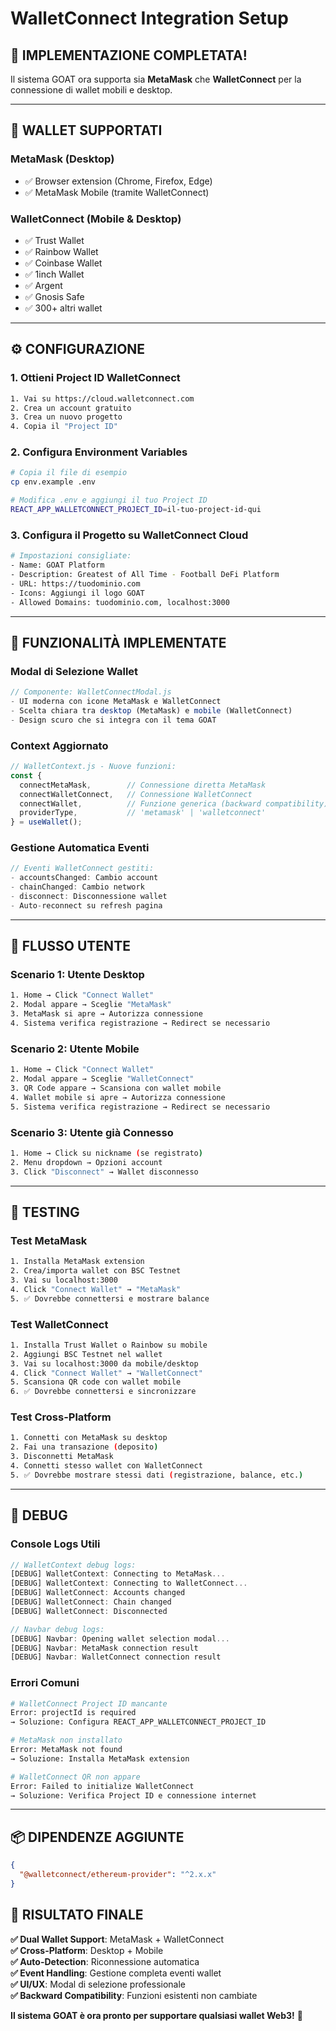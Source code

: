 # WalletConnect Integration Setup

## 🚀 **IMPLEMENTAZIONE COMPLETATA!**

Il sistema GOAT ora supporta sia **MetaMask** che **WalletConnect** per la connessione di wallet mobili e desktop.

---

## **📱 WALLET SUPPORTATI**

### **MetaMask (Desktop)**
- ✅ Browser extension (Chrome, Firefox, Edge)
- ✅ MetaMask Mobile (tramite WalletConnect)

### **WalletConnect (Mobile & Desktop)**
- ✅ Trust Wallet
- ✅ Rainbow Wallet  
- ✅ Coinbase Wallet
- ✅ 1inch Wallet
- ✅ Argent
- ✅ Gnosis Safe
- ✅ 300+ altri wallet

---

## **⚙️ CONFIGURAZIONE**

### **1. Ottieni Project ID WalletConnect**
```bash
1. Vai su https://cloud.walletconnect.com
2. Crea un account gratuito
3. Crea un nuovo progetto
4. Copia il "Project ID"
```

### **2. Configura Environment Variables**
```bash
# Copia il file di esempio
cp env.example .env

# Modifica .env e aggiungi il tuo Project ID
REACT_APP_WALLETCONNECT_PROJECT_ID=il-tuo-project-id-qui
```

### **3. Configura il Progetto su WalletConnect Cloud**
```bash
# Impostazioni consigliate:
- Name: GOAT Platform
- Description: Greatest of All Time - Football DeFi Platform
- URL: https://tuodominio.com
- Icons: Aggiungi il logo GOAT
- Allowed Domains: tuodominio.com, localhost:3000
```

---

## **🎯 FUNZIONALITÀ IMPLEMENTATE**

### **Modal di Selezione Wallet**
```javascript
// Componente: WalletConnectModal.js
- UI moderna con icone MetaMask e WalletConnect
- Scelta chiara tra desktop (MetaMask) e mobile (WalletConnect)
- Design scuro che si integra con il tema GOAT
```

### **Context Aggiornato**
```javascript
// WalletContext.js - Nuove funzioni:
const {
  connectMetaMask,        // Connessione diretta MetaMask
  connectWalletConnect,   // Connessione WalletConnect
  connectWallet,          // Funzione generica (backward compatibility)
  providerType,           // 'metamask' | 'walletconnect'
} = useWallet();
```

### **Gestione Automatica Eventi**
```javascript
// Eventi WalletConnect gestiti:
- accountsChanged: Cambio account
- chainChanged: Cambio network 
- disconnect: Disconnessione wallet
- Auto-reconnect su refresh pagina
```

---

## **🔄 FLUSSO UTENTE**

### **Scenario 1: Utente Desktop**
```bash
1. Home → Click "Connect Wallet"
2. Modal appare → Sceglie "MetaMask"
3. MetaMask si apre → Autorizza connessione
4. Sistema verifica registrazione → Redirect se necessario
```

### **Scenario 2: Utente Mobile**
```bash
1. Home → Click "Connect Wallet"  
2. Modal appare → Sceglie "WalletConnect"
3. QR Code appare → Scansiona con wallet mobile
4. Wallet mobile si apre → Autorizza connessione
5. Sistema verifica registrazione → Redirect se necessario
```

### **Scenario 3: Utente già Connesso**
```bash
1. Home → Click su nickname (se registrato)
2. Menu dropdown → Opzioni account
3. Click "Disconnect" → Wallet disconnesso
```

---

## **🧪 TESTING**

### **Test MetaMask**
```bash
1. Installa MetaMask extension
2. Crea/importa wallet con BSC Testnet
3. Vai su localhost:3000
4. Click "Connect Wallet" → "MetaMask"
5. ✅ Dovrebbe connettersi e mostrare balance
```

### **Test WalletConnect**
```bash
1. Installa Trust Wallet o Rainbow su mobile
2. Aggiungi BSC Testnet nel wallet
3. Vai su localhost:3000 da mobile/desktop
4. Click "Connect Wallet" → "WalletConnect"
5. Scansiona QR code con wallet mobile
6. ✅ Dovrebbe connettersi e sincronizzare
```

### **Test Cross-Platform**
```bash
1. Connetti con MetaMask su desktop
2. Fai una transazione (deposito)
3. Disconnetti MetaMask
4. Connetti stesso wallet con WalletConnect
5. ✅ Dovrebbe mostrare stessi dati (registrazione, balance, etc.)
```

---

## **🔧 DEBUG**

### **Console Logs Utili**
```javascript
// WalletContext debug logs:
[DEBUG] WalletContext: Connecting to MetaMask...
[DEBUG] WalletContext: Connecting to WalletConnect...
[DEBUG] WalletConnect: Accounts changed
[DEBUG] WalletConnect: Chain changed
[DEBUG] WalletConnect: Disconnected

// Navbar debug logs:
[DEBUG] Navbar: Opening wallet selection modal...
[DEBUG] Navbar: MetaMask connection result
[DEBUG] Navbar: WalletConnect connection result
```

### **Errori Comuni**
```bash
# WalletConnect Project ID mancante
Error: projectId is required
→ Soluzione: Configura REACT_APP_WALLETCONNECT_PROJECT_ID

# MetaMask non installato
Error: MetaMask not found
→ Soluzione: Installa MetaMask extension

# WalletConnect QR non appare
Error: Failed to initialize WalletConnect
→ Soluzione: Verifica Project ID e connessione internet
```

---

## **📦 DIPENDENZE AGGIUNTE**

```json
{
  "@walletconnect/ethereum-provider": "^2.x.x"
}
```

## **🎉 RISULTATO FINALE**

**✅ Dual Wallet Support**: MetaMask + WalletConnect  
**✅ Cross-Platform**: Desktop + Mobile  
**✅ Auto-Detection**: Riconnessione automatica  
**✅ Event Handling**: Gestione completa eventi wallet  
**✅ UI/UX**: Modal di selezione professionale  
**✅ Backward Compatibility**: Funzioni esistenti non cambiate  

**Il sistema GOAT è ora pronto per supportare qualsiasi wallet Web3!** 🚀

